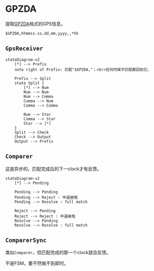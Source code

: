 # GPZDA

提取[GPZDA](https://docs.novatel.com/OEM7/Content/Logs/GPZDA.htm)格式的GPS信息。

```
$GPZDA,hhmmss.ss,dd,mm,yyyy,,*hh
```

## `GpsReceiver`

```mermaid
stateDiagram-v2
    [*] --> Prefix
    note right of Prefix: 匹配"$GPZDA,"；<br>任何时候不匹配都回到它。
    
    Prefix --> Split
    state Split {
        [*] --> Num
        Num --> Num
        Num --> Comma
        Comma --> Num
        Comma --> Comma

        Num --> Star
        Comma --> Star
        Star --> [*]
    }
    Split --> Check
    Check --> Output
    Output --> Prefix
```

## `Comparer`

这是异步的，匹配完成后的下一clock才有反馈。

```mermaid
stateDiagram-v2
    [*] --> Pending
    
    Pending --> Pending
    Pending --> Reject : 中道崩殂
    Pending --> Resolve : full match
    
    Reject --> Pending
    Reject --> Reject : 中道崩殂
    Resolve --> Pending
    Resolve --> Resolve : full match
```

## `ComparerSync`

类似`Comparer`，但匹配完成的那一个clock就会反馈。

不是FSM，要不然做不到即时。
